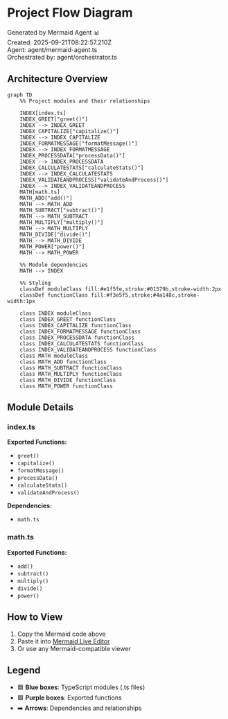 # Project Flow Diagram

Generated by Mermaid Agent 📊  
Created: 2025-09-21T08:22:57.210Z  
Agent: agent/mermaid-agent.ts  
Orchestrated by: agent/orchestrator.ts

## Architecture Overview

```mermaid
graph TD
    %% Project modules and their relationships
    
    INDEX[index.ts]
    INDEX_GREET["greet()"]
    INDEX --> INDEX_GREET
    INDEX_CAPITALIZE["capitalize()"]
    INDEX --> INDEX_CAPITALIZE
    INDEX_FORMATMESSAGE["formatMessage()"]
    INDEX --> INDEX_FORMATMESSAGE
    INDEX_PROCESSDATA["processData()"]
    INDEX --> INDEX_PROCESSDATA
    INDEX_CALCULATESTATS["calculateStats()"]
    INDEX --> INDEX_CALCULATESTATS
    INDEX_VALIDATEANDPROCESS["validateAndProcess()"]
    INDEX --> INDEX_VALIDATEANDPROCESS
    MATH[math.ts]
    MATH_ADD["add()"]
    MATH --> MATH_ADD
    MATH_SUBTRACT["subtract()"]
    MATH --> MATH_SUBTRACT
    MATH_MULTIPLY["multiply()"]
    MATH --> MATH_MULTIPLY
    MATH_DIVIDE["divide()"]
    MATH --> MATH_DIVIDE
    MATH_POWER["power()"]
    MATH --> MATH_POWER

    %% Module dependencies
    MATH --> INDEX

    %% Styling
    classDef moduleClass fill:#e1f5fe,stroke:#01579b,stroke-width:2px
    classDef functionClass fill:#f3e5f5,stroke:#4a148c,stroke-width:1px
    
    class INDEX moduleClass
    class INDEX_GREET functionClass
    class INDEX_CAPITALIZE functionClass
    class INDEX_FORMATMESSAGE functionClass
    class INDEX_PROCESSDATA functionClass
    class INDEX_CALCULATESTATS functionClass
    class INDEX_VALIDATEANDPROCESS functionClass
    class MATH moduleClass
    class MATH_ADD functionClass
    class MATH_SUBTRACT functionClass
    class MATH_MULTIPLY functionClass
    class MATH_DIVIDE functionClass
    class MATH_POWER functionClass
```

## Module Details

### index.ts

**Exported Functions:**
- `greet()`
- `capitalize()`
- `formatMessage()`
- `processData()`
- `calculateStats()`
- `validateAndProcess()`

**Dependencies:**
- `math.ts`

### math.ts

**Exported Functions:**
- `add()`
- `subtract()`
- `multiply()`
- `divide()`
- `power()`

## How to View

1. Copy the Mermaid code above
2. Paste it into [Mermaid Live Editor](https://mermaid.live/)
3. Or use any Mermaid-compatible viewer

## Legend

- 🟦 **Blue boxes**: TypeScript modules (.ts files)
- 🟪 **Purple boxes**: Exported functions
- ➡️ **Arrows**: Dependencies and relationships
